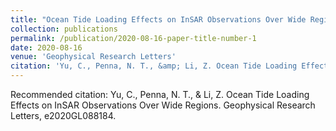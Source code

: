 ```yaml
---
title: "Ocean Tide Loading Effects on InSAR Observations Over Wide Regions"
collection: publications
permalink: /publication/2020-08-16-paper-title-number-1
date: 2020-08-16
venue: 'Geophysical Research Letters'
citation: 'Yu, C., Penna, N. T., &amp; Li, Z. Ocean Tide Loading Effects on InSAR Observations Over Wide Regions. Geophysical Research Letters, e2020GL088184.'
---
```

Recommended citation: Yu, C., Penna, N. T., & Li, Z. Ocean Tide Loading Effects on InSAR Observations Over Wide Regions. Geophysical Research Letters, e2020GL088184.